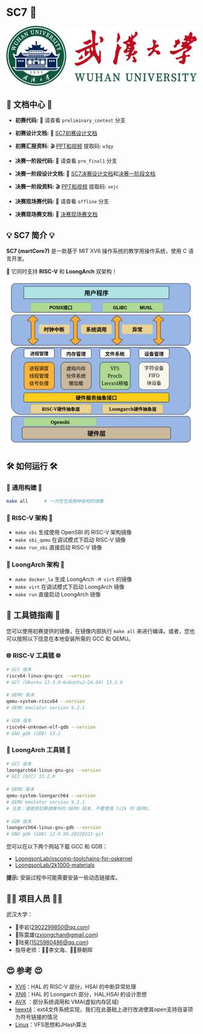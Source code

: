 # SC7 🚀
<center>
<img
  class="fit-picture"
  src="./doc/logo.png"
  alt="WHU LOGO" />
</center>

## 🌟 文档中心 🌟

*   **初赛代码:** 🚀 请查看 `preliminary_contest` 分支
*   **初赛设计文档:** 📄 [SC7初赛设计文档](./doc/SC7初赛设计文档.pdf)
*   **初赛汇报资料:** 🎬 [PPT和视频](https://pan.baidu.com/s/1Sv-GNPEq07DWsxFS-EtMKw?pwd=w3gy) 提取码: `w3gy`

*   **决赛一阶段代码:** 🚀 请查看 `pre_final1` 分支
*   **决赛一阶段设计文档:** 📄 [SC7决赛设计文档](./doc/SC7决赛一阶段设计文档.pdf)和[决赛一阶段文档](./doc/决赛一阶段文档.md)
*   **决赛一阶段资料:** 🎬 [PPT和视频](https://pan.baidu.com/s/1d1PpB7ycfEk8ujbtQgrP7Q?pwd=xejc) 提取码: `xejc`

*   **决赛现场赛代码:** 🚀 请查看 `offline` 分支
*   **决赛现场赛文档:** 📄 [决赛现场赛文档](./doc/决赛现场赛文档.md)

## 💡 SC7 简介 💡

**SC7 (martCore7)** 是一款基于 MIT XV6 操作系统的教学用操作系统，使用 C 语言开发。

🌟 它同时支持 **RISC-V** 和 **LoongArch** 双架构！

<center>
<img
  class="fit-picture"
  src="./doc/archv2.png"
  alt="WHU LOGO" />
</center>

## 🛠️ 如何运行 🛠️

### 🚀 通用构建 🚀

```bash
make all      # 一次性生成两种架构的镜像
```

### 🎯 RISC-V 架构 🎯

*   `make sbi`        生成使用 OpenSBI 的 RISC-V 架构镜像
*   `make sbi_qemu`   在调试模式下启动 RISC-V 镜像
*   `make run_sbi`    直接启动 RISC-V 镜像

### 🐉 LoongArch 架构 🐉

*   `make docker_la`  生成 LoongArch `-M virt` 的镜像
*   `make virt`       在调试模式下启动 LoongArch 镜像
*   `make run`        直接启动 LoongArch 镜像

## 🔧 工具链指南 🔧

您可以使用初赛提供的镜像，在镜像内部执行 `make all` 来进行编译。或者，您也可以按照以下信息在本地安装所需的 GCC 和 QEMU。

### 🌐 RISC-V 工具链 🌐

```bash
# GCC 版本
riscv64-linux-gnu-gcc --version
# GCC (Ubuntu 13.3.0-6ubuntu2~24.04) 13.3.0

# QEMU 版本
qemu-system-riscv64 --version
# QEMU emulator version 9.2.1

# GDB 版本
riscv64-unknown-elf-gdb --version
# GNU gdb (GDB) 13.2
```

### 🐲 LoongArch 工具链 🐲

```bash
# GCC 版本
loongarch64-linux-gnu-gcc --version
# GCC (GCC) 13.2.0

# QEMU 版本
qemu-system-loongarch64 --version
# QEMU emulator version 9.2.1
# 注意：请使用初赛镜像中的 QEMU 版本，不要使用 ls2k 的 QEMU。

# GDB 版本
loongarch64-linux-gnu-gdb --version
# GNU gdb (GDB) 12.0.50.20220221-git
```

您可以在以下两个网站下载 GCC 和 GDB：
*   [LoongsonLab/oscomp-toolchains-for-oskernel](https://github.com/LoongsonLab/oscomp-toolchains-for-oskernel/releases)
*   [LoongsonLab/2k1000-materials](https://github.com/LoongsonLab/2k1000-materials/releases)

**提示:** 安装过程中可能需要安装一些动态链接库。

## 🧑‍🎓 项目人员 🧑‍🎓
武汉大学：

*   🦸李岩(2902299850@qq.com)
*   🦹陈震雄(zxiongchan@gmail.com)
*   🤴陆冕(1525980486@qq.com)
*   指导老师：🧑‍🏫李文海、👩‍🏫蔡朝晖

## 😍 参考 😍

*    [XV6](https://github.com/mit-pdos/xv6-public.git)：HAL 的 RISC-V 部分，HSAI 的中断异常处理
*    [XN6](https://gitlab.eduxiji.net/T202410486992576/OSKernel2024-2k1000la-xv6.git)：HAL 的 Loongarch 部分，HAL,HSAI 的设计思想
*    [AVX](https://gitlab.eduxiji.net/educg-group-22027-2376549/T202410487993009-4044) ：部分系统调用和 VMA(虚拟内存区域) 
*    [lwext4](https://github.com/gkostka/lwext4.git)：ext4文件系统实现，我们在此基础上进行改进使其open支持目录项为符号链接的情况
*    [Linux](https://github.com/torvalds/linux.git)：VFS思想和JHash算法
